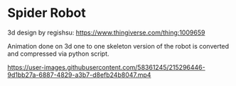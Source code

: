 # Spider Robot
3d design by regishsu: https://www.thingiverse.com/thing:1009659

Animation done on 3d one to one skeleton version of the robot is converted and compressed via python script.


https://user-images.githubusercontent.com/58361245/215296446-9d1bb27a-6887-4829-a3b7-d8efb24b8047.mp4

